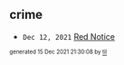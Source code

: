 ## crime


* <code>Dec 12, 2021</code> [Red Notice](2021-12-15T21-11-09-red-notice.md)

<sup><sub>generated 15 Dec 2021 21:30:08 by <a href='https://github.com/senorprogrammer/til'>til</a></sub></sup>
